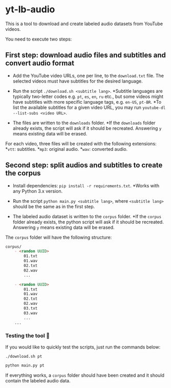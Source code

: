 # yt-lb-audio

This is a tool to download and create labeled audio datasets from YouTube videos.

You need to execute two steps:

## First step: download audio files and subtitles and convert audio format

- Add the YouTube video URLs, one per line, to the `download.txt` file. The selected videos must have subtitles for the desired language.

- Run the script `./download.sh <subtitle lang>`.
    *Subtitle languages are typically two-letter codes e.g. `pt`, `es`, `en`, `ru` etc., but some videos might have subtitles with more specific language tags, e.g. `en-US`, `pt-BR`.
    *To list the available subtitles for a given video URL, you may run
      `youtube-dl --list-subs <video URL>`.

- The files are written to the `downloads` folder.
    *If the `downloads` folder already exists, the script will ask if it should be recreated. Answering `y` means existing data will be erased.

For each video, three files will be created with the following extensions:
    *`vtt`: subtitles.
    *`mp3`: original audio.
    *`wav`: converted audio.

## Second step: split audios and subtitles to create the corpus

- Install dependencies: `pip install -r requirements.txt`.
    *Works with any Python 3.x version.

- Run the script `python main.py <subtitle lang>`, where `<subtitle lang>` should be the same as in the first step.

- The labeled audio dataset is written to the `corpus` folder.
    *If the `corpus` folder already exists, the python script will ask if it should be recreated. Answering `y` means existing data will be erased.

The `corpus` folder will have the following structure:

```markdown
corpus/
    - <randon UUID>
        01.txt
        01.wav
        02.txt
        02.wav
        ...

    - <randon UUID>
        01.txt
        01.wav
        02.txt
        02.wav
        03.txt
        03.wav
        ...
    ...
```

### Testing the tool :rocket:

If you would like to quickly test the scripts, just run the commands below:

```shell
./download.sh pt
```

```python
python main.py pt
```

If everything works, a `corpus` folder should have been created and it should contain the labeled audio data.
